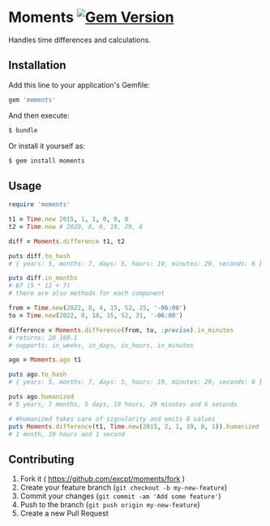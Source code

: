 # Moments [![Gem Version](https://badge.fury.io/rb/moments.svg)](http://badge.fury.io/rb/moments)

Handles time differences and calculations.

## Installation

Add this line to your application's Gemfile:

```ruby
gem 'moments'
```

And then execute:

```sh
$ bundle
```

Or install it yourself as:

```sh
$ gem install moments
```

## Usage

```ruby
require 'moments'

t1 = Time.new 2015, 1, 1, 0, 0, 0
t2 = Time.now # 2020, 8, 6, 19, 29, 6

diff = Moments.difference t1, t2

puts diff.to_hash
# { years: 5, months: 7, days: 5, hours: 19, minutes: 29, seconds: 6 }

puts diff.in_months
# 67 (5 * 12 + 7)
# there are also methods for each component

from = Time.new(2022, 8, 4, 15, 52, 25, '-06:00')
to = Time.new(2022, 8, 18, 15, 52, 31, '-06:00')

difference = Moments.difference(from, to, :precise).in_minutes
# returns: 20_160.1
# supports: in_weeks, in_days, in_hours, in_minutes

ago = Moments.ago t1

puts ago.to_hash
# { years: 5, months: 7, days: 5, hours: 19, minutes: 29, seconds: 6 }

puts ago.humanized
# 5 years, 7 months, 5 days, 19 hours, 29 minutes and 6 seconds

# #humanized takes care of signularity and omits 0 values
puts Moments.difference(t1, Time.new(2015, 2, 1, 19, 0, 1)).humanized
# 1 month, 19 hours and 1 second
```

## Contributing

1. Fork it ( https://github.com/excpt/moments/fork )
2. Create your feature branch (`git checkout -b my-new-feature`)
3. Commit your changes (`git commit -am 'Add some feature'`)
4. Push to the branch (`git push origin my-new-feature`)
5. Create a new Pull Request
